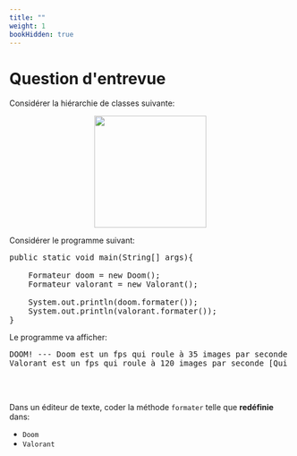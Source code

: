 ```yaml
---
title: ""
weight: 1
bookHidden: true
---
```



# Question d'entrevue

Considérer la hiérarchie de classes suivante:

<center>
<img src="https://ciboulot.ca/cegep/420-3C6-MO/modules/02/06/entrevue/hierarchie_jeux.svg" width="200px"/>
</center>


Considérer le programme suivant:

<pre>
public static void main(String[] args){

    Formateur doom = new Doom();
    Formateur valorant = new Valorant();

    System.out.println(doom.formater());
    System.out.println(valorant.formater());
}
</pre>

Le programme va afficher:

<pre>
DOOM! --- Doom est un fps qui roule à 35 images par seconde
Valorant est un fps qui roule à 120 images par seconde [Qui ici est bon à Valorant?]
</pre>

<br>
<br>


Dans un éditeur de texte, coder la méthode `formater` telle que **redéfinie** dans:

* `Doom`
* `Valorant`
